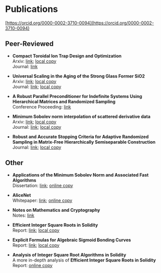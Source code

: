 # Publications

[https://orcid.org/0000-0002-3710-0094](https://orcid.org/0000-0002-3710-0094)

## Peer-Reviewed

 *  **Compact Toroidal Ion Trap Design and Optimization**  
    Arxiv: [link](https://doi.org/10.48550/arXiv.1007.2332);
    [local copy](./peer-reviewed/Arxiv_quant-ph_2010_compact_toroidal.pdf)  
    Journal: [link](https://doi.org/10.1103/PhysRevA.82.043423)

 *  **Universal Scaling in the Aging of the Strong Glass Former SiO2**  
    Arxiv: [link](https://doi.org/10.48550/arXiv.1603.06259);
    [local copy](./peer-reviewed/Arxiv_cond-mat_2016_universal_scaling.pdf)  
    Journal: [link](https://doi.org/10.1063/1.4953911);
    [local copy](./peer-reviewed/AIP_JChemPhys_2016_universal_scaling.pdf)

 *  **A Robust Parallel Preconditioner for Indefinite Systems Using Hierarchical Matrices and Randomized Sampling**  
    Conference Proceeding: [link](https://doi.org/10.1109/IPDPS.2017.21)

 *  **Minimum Sobolev norm interpolation of scattered derivative data**  
    Arxiv: [link](https://doi.org/10.48550/arXiv.1710.01419);
    [local copy](./peer-reviewed/Arxiv_math-na_2017_msn_birkhoff.pdf)  
    Journal: [link](https://doi.org/10.1016/j.jcp.2018.03.014);
    [local copy](./peer-reviewed/Elsevier_JCP_2018_msn_birkhoff.pdf)

 *  **Robust and Accurate Stopping Criteria for Adaptive Randomized Sampling in Matrix-Free Hierarchically Semiseparable Construction**  
    Journal: [link](https://doi.org/10.1137/18M1194961);
    [local copy](./peer-reviewed/SIAM_JSC_2019_robust_stopping_hss.pdf)

## Other

 *  **Applications of the Minimum Sobolev Norm and Associated Fast Algorithms**  
    Dissertation: [link](https://www.proquest.com/docview/2299814853/E23FC61373C74D33PQ);
    [online copy](https://github.com/chgorman/dissertation)

 *  **AliceNet**  
    Whitepaper: [link](https://github.com/alicenet/whitepaper);
    [online copy](https://github.com/chgorman/whitepaper)

 *  **Notes on Mathematics and Cryptography**  
    Notes: [link](https://github.com/chgorman/notes-math-crypto)

 *  **Efficient Integer Square Roots in Solidity**  
    Report: [link](https://github.com/alicenet/.github/blob/main/docs/efficient_isqrt.pdf);
    [local copy](./other/Alice_2022_efficient_isqrt.pdf)

 *  **Explicit Formulas for Algebraic Sigmoid Bonding Curves**  
    Report: [link](https://github.com/alicenet/.github/blob/main/docs/bonding_curve.pdf);
    [local copy](./other/Alice_2022_bonding_curve.pdf)

 *  **Analysis of Integer Square Root Algorithms in Solidity**  
    A more in-depth analysis of **Efficient Integer Square Roots in Solidity**  
    Report: [online copy](https://github.com/chgorman/isqrt-gas)

